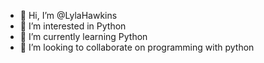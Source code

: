 - 👋 Hi, I’m @LylaHawkins
- 👀 I’m interested in Python
- 🌱 I’m currently learning Python
- 💞️ I’m looking to collaborate on programming with python

<!---
LylaHawkins/LylaHawkins is a ✨ special ✨ repository because its `README.md` (this file) appears on your GitHub profile.
You can click the Preview link to take a look at your changes.
--->
